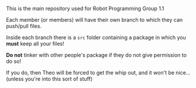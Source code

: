 This is the main repository used for Robot Programming Group 1.1

Each member (or members) will have their own branch to which they can push/pull files.

Inside each branch there is a <code>src</code> folder containing a package in which you <b>must</b> keep all your files!

<b>Do not</b> tinker with other people's package if they do not give permission to do so!

If you do, then Theo will be forced to get the whip out, and it won't be nice... (unless you're into this sort of stuff)